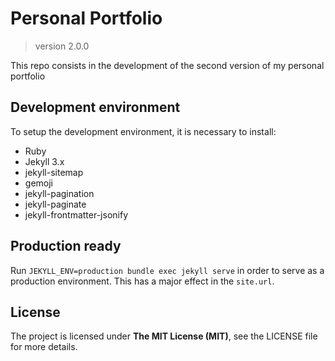 # Personal Portfolio
> version 2.0.0

This repo consists in the development of the second version of my personal portfolio

## Development environment

To setup the development environment, it is necessary to install:
- Ruby
- Jekyll 3.x
- jekyll-sitemap
- gemoji
- jekyll-pagination
- jekyll-paginate
- jekyll-frontmatter-jsonify

## Production ready
Run `JEKYLL_ENV=production bundle exec jekyll serve` in order to serve as a production environment. This has a major effect in the `site.url`.

## License
The project is licensed under **The MIT License (MIT)**, see the LICENSE file for more details.